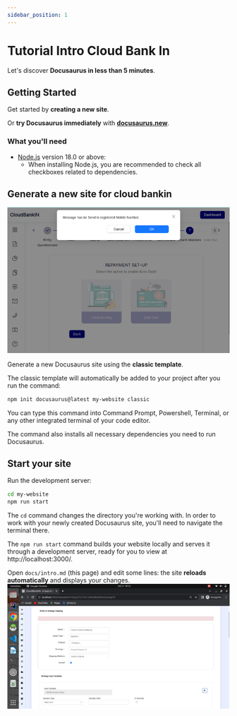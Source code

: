```yaml
---
sidebar_position: 1
---
```


# Tutorial Intro Cloud Bank In

Let's discover **Docusaurus in less than 5 minutes**.

## Getting Started

Get started by **creating a new site**.

Or **try Docusaurus immediately** with **[docusaurus.new](https://docusaurus.new)**.

### What you'll need

- [Node.js](https://nodejs.org/en/download/) version 18.0 or above:
  - When installing Node.js, you are recommended to check all checkboxes related to dependencies.

## Generate a new site for cloud bankin

![Screenshot from 2023-11-30 15-16-12.png](https://raw.githubusercontent.com/sridhar00cb/docu-edit/docusaurus-editor/static/img/1723032124637_Screenshot%20from%202023-11-30%2015-16-12.png)

Generate a new Docusaurus site using the **classic template**.

The classic template will automatically be added to your project after you run the command:

```bash
npm init docusaurus@latest my-website classic
```

You can type this command into Command Prompt, Powershell, Terminal, or any other integrated terminal of your code editor.

The command also installs all necessary dependencies you need to run Docusaurus.

## Start your site

Run the development server:

```bash
cd my-website
npm run start
```

The `cd` command changes the directory you're working with. In order to work with your newly created Docusaurus site, you'll need to navigate the terminal there.

The `npm run start` command builds your website locally and serves it through a development server, ready for you to view at http://localhost:3000/.

Open `docs/intro.md` (this page) and  edit some lines: the site **reloads automatically** and displays your changes.
![Screenshot from 2023-10-03 18-12-28.png](https://raw.githubusercontent.com/sridhar00cb/docu-edit/docusaurus-editor/static/img/1723030157106_Screenshot%20from%202023-10-03%2018-12-28.png)